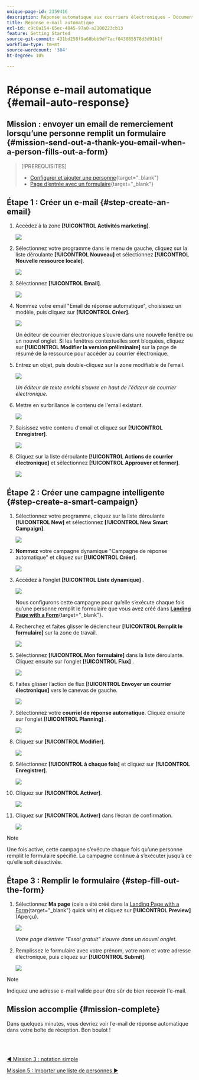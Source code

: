 ```yaml
---
unique-page-id: 2359416
description: Réponse automatique aux courriers électroniques - Documents Marketo - Documentation du produit
title: Réponse e-mail automatique
exl-id: c9c0a154-65ec-4845-97a0-a2100223cb13
feature: Getting Started
source-git-commit: 431bd258f9a68bbb9df7acf043085578d3d91b1f
workflow-type: tm+mt
source-wordcount: '384'
ht-degree: 10%

---
```


# Réponse e-mail automatique {#email-auto-response}

## Mission : envoyer un email de remerciement lorsqu’une personne remplit un formulaire {#mission-send-out-a-thank-you-email-when-a-person-fills-out-a-form}

>[!PREREQUISITES]
>
>* [Configurer et ajouter une personne](/help/marketo/getting-started/quick-wins/get-set-up-and-add-a-person.md){target="_blank"}
>* [Page d’entrée avec un formulaire](/help/marketo/getting-started/quick-wins/landing-page-with-a-form.md){target="_blank"}

## Étape 1 : Créer un e-mail {#step-create-an-email}

1. Accédez à la zone **[!UICONTROL Activités marketing]**.

   ![](assets/email-auto-response-1.png)

1. Sélectionnez votre programme dans le menu de gauche, cliquez sur la liste déroulante **[!UICONTROL Nouveau]** et sélectionnez **[!UICONTROL Nouvelle ressource locale]**.

   ![](assets/email-auto-response-2.png)

1. Sélectionnez **[!UICONTROL Email]**.

   ![](assets/email-auto-response-3.png)

1. Nommez votre email &quot;Email de réponse automatique&quot;, choisissez un modèle, puis cliquez sur **[!UICONTROL Créer]**.

   ![](assets/email-auto-response-4.png)

   Un éditeur de courrier électronique s’ouvre dans une nouvelle fenêtre ou un nouvel onglet. Si les fenêtres contextuelles sont bloquées, cliquez sur **[!UICONTROL Modifier la version préliminaire]** sur la page de résumé de la ressource pour accéder au courrier électronique.

1. Entrez un objet, puis double-cliquez sur la zone modifiable de l’email.

   ![](assets/email-auto-response-5.png)

   _Un éditeur de texte enrichi s’ouvre en haut de l’éditeur de courrier électronique._

1. Mettre en surbrillance le contenu de l&#39;email existant.

   ![](assets/email-auto-response-6.png)

1. Saisissez votre contenu d&#39;email et cliquez sur **[!UICONTROL Enregistrer]**.

   ![](assets/email-auto-response-7.png)

1. Cliquez sur la liste déroulante **[!UICONTROL Actions de courrier électronique]** et sélectionnez **[!UICONTROL Approuver et fermer]**.

   ![](assets/email-auto-response-8.png)

## Étape 2 : Créer une campagne intelligente {#step-create-a-smart-campaign}

1. Sélectionnez votre programme, cliquez sur la liste déroulante **[!UICONTROL New]** et sélectionnez **[!UICONTROL New Smart Campaign]**.

   ![](assets/email-auto-response-9.png)

1. **Nommez** votre campagne dynamique &quot;Campagne de réponse automatique&quot; et cliquez sur **[!UICONTROL Créer]**.

   ![](assets/email-auto-response-10.png)

1. Accédez à l’onglet **[!UICONTROL Liste dynamique]** .

   ![](assets/email-auto-response-11.png)

   Nous configurons cette campagne pour qu’elle s’exécute chaque fois qu’une personne remplit le formulaire que vous avez créé dans [**Landing Page with a Form**](/help/marketo/getting-started/quick-wins/landing-page-with-a-form.md){target="_blank"}.

1. Recherchez et faites glisser le déclencheur **[!UICONTROL Remplit le formulaire]** sur la zone de travail.

   ![](assets/email-auto-response-12.png)

1. Sélectionnez **[!UICONTROL Mon formulaire]** dans la liste déroulante. Cliquez ensuite sur l’onglet **[!UICONTROL Flux]** .

   ![](assets/email-auto-response-13.png)

1. Faites glisser l’action de flux **[!UICONTROL Envoyer un courrier électronique]** vers le canevas de gauche.

   ![](assets/email-auto-response-14.png)

1. Sélectionnez votre **courriel de réponse automatique**. Cliquez ensuite sur l’onglet **[!UICONTROL Planning]** .

   ![](assets/email-auto-response-15.png)

1. Cliquez sur **[!UICONTROL Modifier]**.

   ![](assets/email-auto-response-16.png)

1. Sélectionnez **[!UICONTROL à chaque fois]** et cliquez sur **[!UICONTROL Enregistrer]**.

   ![](assets/email-auto-response-17.png)

1. Cliquez sur **[!UICONTROL Activer]**.

   ![](assets/email-auto-response-18.png)

1. Cliquez sur **[!UICONTROL Activer]** dans l’écran de confirmation.

   ![](assets/email-auto-response-19.png)

>[!NOTE]
>
>Une fois active, cette campagne s’exécute chaque fois qu’une personne remplit le formulaire spécifié. La campagne continue à s’exécuter jusqu’à ce qu’elle soit désactivée.

## Étape 3 : Remplir le formulaire {#step-fill-out-the-form}

1. Sélectionnez **Ma page** (cela a été créé dans la [Landing Page with a Form](/help/marketo/getting-started/quick-wins/landing-page-with-a-form.md){target="_blank"} quick win) et cliquez sur **[!UICONTROL Preview]** (Aperçu).

   ![](assets/email-auto-response-20.png)

   _Votre page d’entrée &quot;Essai gratuit&quot; s’ouvre dans un nouvel onglet._

1. Remplissez le formulaire avec votre prénom, votre nom et votre adresse électronique, puis cliquez sur **[!UICONTROL Submit]**.

   ![](assets/email-auto-response-21.png)

>[!NOTE]
>
>Indiquez une adresse e-mail valide pour être sûr de bien recevoir l&#39;e-mail.

## Mission accomplie {#mission-complete}

Dans quelques minutes, vous devriez voir l’e-mail de réponse automatique dans votre boîte de réception. Bon boulot !

<br> 

[◄ Mission 3 : notation simple](/help/marketo/getting-started/quick-wins/simple-scoring.md)

[Mission 5 : Importer une liste de personnes ►](/help/marketo/getting-started/quick-wins/import-a-list-of-people.md)
